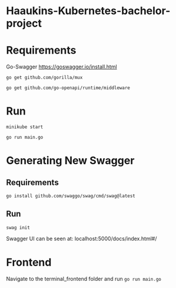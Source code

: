 # Haaukins-Kubernetes-bachelor-project

# Requirements
Go-Swagger
  https://goswagger.io/install.html

``go get github.com/gorilla/mux``

``go get github.com/go-openapi/runtime/middleware``


# Run 
`` minikube start ``

``go run main.go``

# Generating New Swagger
## Requirements
``go install github.com/swaggo/swag/cmd/swag@latest``

## Run
``swag init ``

Swagger UI can be seen at: localhost:5000/docs/index.html#/

# Frontend
Navigate to the terminal_frontend folder and run
``go run main.go``